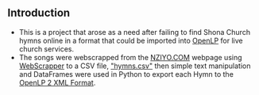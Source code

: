 ## Introduction ##
* This is a project that arose as a need after failing to find Shona Church hymns online in a format that could be imported into [OpenLP](https://openlp.org/) for live church services.
* The songs were webscrapped from the [NZIYO.COM](https://nziyo.com) webpage using [WebScrapper](https://www.webscraper.io/) to a CSV file, ["hymns.csv"](https://github.com/tapiwamaguwu/church_lyrics_project/blob/master/hymns.csv) then simple text manipulation and DataFrames were used in Python to export each Hymn to the [OpenLP 2 XML Format](https://docs.openlyrics.org/en/latest/dataformat.html).

